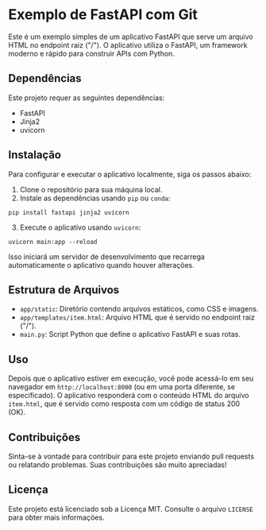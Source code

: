 <h1>Exemplo de FastAPI com Git</h1>

<p>Este é um exemplo simples de um aplicativo FastAPI que serve um arquivo HTML no endpoint raiz ("/"). O aplicativo utiliza o FastAPI, um framework moderno e rápido para construir APIs com Python.</p>

<h2>Dependências</h2>

<p>Este projeto requer as seguintes dependências:</p>

<ul>
  <li>FastAPI</li>
  <li>Jinja2</li>
  <li>uvicorn</li>
</ul>

<h2>Instalação</h2>

<p>Para configurar e executar o aplicativo localmente, siga os passos abaixo:</p>

<ol>
  <li>Clone o repositório para sua máquina local.</li>
  <li>Instale as dependências usando <code>pip</code> ou <code>conda</code>:</li>
</ol>

<pre>
<code>pip install fastapi jinja2 uvicorn</code>
</pre>

<ol start="3">
  <li>Execute o aplicativo usando <code>uvicorn</code>:</li>
</ol>

<pre>
<code>uvicorn main:app --reload</code>
</pre>

<p>Isso iniciará um servidor de desenvolvimento que recarrega automaticamente o aplicativo quando houver alterações.</p>

<h2>Estrutura de Arquivos</h2>

<ul>
  <li><code>app/static</code>: Diretório contendo arquivos estáticos, como CSS e imagens.</li>
  <li><code>app/templates/item.html</code>: Arquivo HTML que é servido no endpoint raiz ("/").</li>
  <li><code>main.py</code>: Script Python que define o aplicativo FastAPI e suas rotas.</li>
</ul>

<h2>Uso</h2>

<p>Depois que o aplicativo estiver em execução, você pode acessá-lo em seu navegador em <code>http://localhost:8000</code> (ou em uma porta diferente, se especificado). O aplicativo responderá com o conteúdo HTML do arquivo <code>item.html</code>, que é servido como resposta com um código de status 200 (OK).</p>

<h2>Contribuições</h2>

<p>Sinta-se à vontade para contribuir para este projeto enviando pull requests ou relatando problemas. Suas contribuições são muito apreciadas!</p>

<h2>Licença</h2>

<p>Este projeto está licenciado sob a Licença MIT. Consulte o arquivo <code>LICENSE</code> para obter mais informações.</p>
